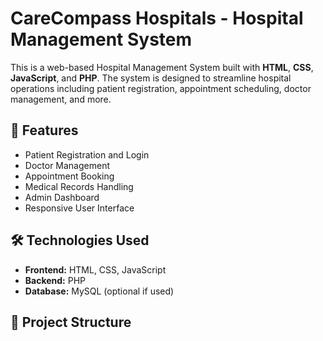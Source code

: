 # CareCompass Hospitals - Hospital Management System

This is a web-based Hospital Management System built with **HTML**, **CSS**, **JavaScript**, and **PHP**. The system is designed to streamline hospital operations including patient registration, appointment scheduling, doctor management, and more.

## 🚀 Features

- Patient Registration and Login
- Doctor Management
- Appointment Booking
- Medical Records Handling
- Admin Dashboard
- Responsive User Interface

## 🛠️ Technologies Used

- **Frontend:** HTML, CSS, JavaScript
- **Backend:** PHP
- **Database:** MySQL (optional if used)

## 📁 Project Structure

